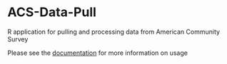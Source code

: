 # ACS-Data-Pull
R application for pulling and processing data from American Community Survey

Please see the [documentation](https://chusloj.github.io/ACS-Data-Pull/) for more information on usage
